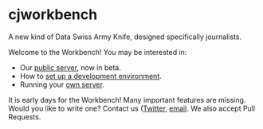 # cjworkbench
A new kind of Data Swiss Army Knife, designed specifically journalists. 

Welcome to the Workbench! You may be interested in:

- Our [public server](http://cjworkbench.org), now in beta.
- How to [set up a development environment](https://github.com/jstray/cjworkbench/wiki/Setting-up-a-development-environment).
- Running your [own server](https://github.com/jstray/cjworkbench/wiki/Deployment).

It is early days for the Workbench! Many important features are missing. Would you like to write one? Contact us ([Twitter](twitter.com/cjworkbench), [email](hello@cjworkbench.org). We also accept Pull Requests.


